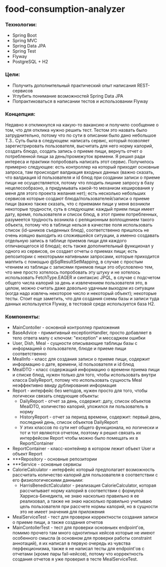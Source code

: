 # food-consumption-analyzer

### Технологии:
- Spring Boot
- Spring MVC
- Spring Data JPA
- Spring Test
- Flyway
- PostgreSQL + H2

### Цели:
- Получить дополнительный практический опыт написания REST-сервисов
- Углубить понимание возможностей Spring Data JPA
- Попрактиковаться в написании тестов и использовании Flyway

### Концепция:
Недавно я откликнулся на какую-то вакансию и получило сообщение о том, что для отклика нужно решить тест. Тестом это назвать было затруднительно,
потому что по сути в описании было дано небольшое Т.З.. Суть была в следующем: написать сервис, который позволяет зарегистрировать пользователя, 
высчитать для него норму калорий, создать блюдо, создать запись о приеме пищи, вернуть отчет о потребленной пищи за день/промежуток времени. Я решил ради 
интереса и практики попробовать написать этот сервис. Получилось примерно следующее: есть контроллер на который приходят основные запроса, там происходит
валдиация входных данных (важно сказать, что валдиация id пользователя и id блюд при создании записи о приеме пищи не осуществляется, потому что плодить лишние запросу в базу
нецелесообразно, а придумывать какой-то механизм кеширования у меня для этого проекта желания нет); есть несколько небольших сервисов которые создают блюда/пользователей/записи 
о приеме пищи (важно также сказать, что с приемами пищи у меня возникли некоторые трудности, суть в следующем: каждый прием пищи имеет дату, время, пользователя и список блюд,
в этот прием потребленных, разумеется трудность возникла с реляционным воплощением такого объекта, потому что в таблице нельзя в качестве поля использовать 
список (id-шников съеденных блюд), соответственно пришлось не очень изящно выходить из сложившейся ситуации, а именно создавать отдельную запись в таблице приемов 
пищи для каждого отличающегося id блюда); есть также дополнительный функционал у одного из сервисов, он создает отчеты о приемах пищи; есть репозитории с некоторыми
нативными запросами, которые приходится маппить с помощью @SqlResultSetMapping, в случае с простым чтением из таблицы c записями приемов пищи это обусловлено тем, 
что мне просто хотелось попробовать эту штуку и не хотелось использовать FetchType.EAGER и синтаксис JPQL, в случае с подсчетом общего числа калорий за день и извлечением
пользователя это, в целом, можно считать даже довольно удачным выходом из ситуации (когда надо извлечь некоторое число и некоторый объект); некоторые тесты. Стоит еще заметить,
что для создания схемы базы и записи туда данных используется Flyway, в тестовой среде используется база H2.      

### Компоненты:
- MainContoller - основной контроллер приложения
- BaseAdvice - примитивный exceptionHandler, просто добавляет в тело ответа мапу с ключом: "exception" и мессаджем ошибки
- User, Dish, Meal - сущности описывающие таблицы базы с информацией о пользователе, блюде и приеме пищи соответственно
- MealInfo - класс для создания записи о приеме пищи, содержит информацию о дате, времени, id пользователя и id блюд
- MealDTO - класс содержащий информацию о времени приема пищи и списке блюд, нужен только для того, чтобы использовать внутри
класса DailyReport, потому что использовать сущность Meal неэффективно ввиду дублирования информация
- Report - интерфейс без методов, нужен просто для того, чтобы логически связать следующие объекты:
    - DailyReport - отчет за день, содержит: дату, список объектов MealDTO, количество калорий, уложился ли пользователь в норму
    - HistoryReport - отчет за период времени, содержит: первый день, последний день, список объектов DailyReport
    - У этих классов по сути нет общего функционала, но логически и тот и тот являются отчетом, поэтому я решил связать
    их интерфейсом Report чтобы можно было помещать их в ReportContainer
- ReportContainer - класс-контейнер в котором лежит объект User и объект Report
- ***Repository - основные репозитории
- ***Service - основные сервисы
- CalorieCalculator - интерфейс который предполагает возможность рассчитать количество калорий для пользователя в соответствии с его физиологическими данными:
    - HarrisBenedictCalculator - реализация CalorieCalculator, которая рассчитывает норму калорий в соответствии с формулой Харриса-Бенедикта, 
    не знаю насколько правильно я ее реализовал, а также не знаю насколько правильно учитываю цель пользователя при рассчете нормы калорий, но 
    в сущности это не имеет значения для приложения
- MealServiceTest - тест для проверки корректности создания записи о приеме пищи, а также создания отчетов
- MainContollerTest - тест для проверки основныех endpoint'ов, помимо прочего там много однотипных кейсов которые не 
имеют особенного смысла (в основном для проверки работы constraint аннотаций), я их написал в первую очередь из чувства перфекционизма,
также я не написал тесты для endpoint'ов с отчетами (кроме пары fail-кейсов), потому что корректность создания отчетов я уже проверил 
в тесте MealServiceTest.
